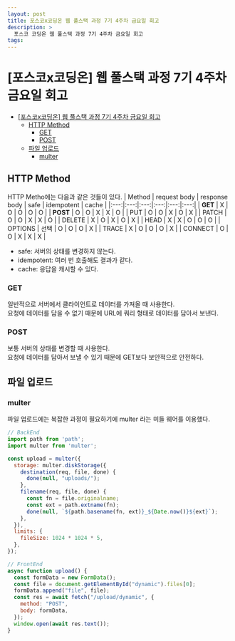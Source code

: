 ```yaml
---
layout: post
title: 포스코x코딩온 웹 풀스택 과정 7기 4주차 금요일 회고
description: >
  포스코 코딩온 웹 풀스택 과정 7기 4주차 금요일 회고
tags: 
---
```

# [포스코x코딩온] 웹 풀스택 과정 7기 4주차 금요일 회고

- [\[포스코x코딩온\] 웹 풀스택 과정 7기 4주차 금요일 회고](#포스코x코딩온-웹-풀스택-과정-7기-4주차-금요일-회고)
  - [HTTP Method](#http-method)
    - [GET](#get)
    - [POST](#post)
  - [파일 업로드](#파일-업로드)
    - [multer](#multer)


## HTTP Method

HTTP Metho에는 다음과 같은 것들이 있다.
| Method | request body | response body | safe | idempotent | cache |
|:---:|:---:|:---:|:---:|:---:|:---:|
| **GET** | X | O | O | O | O |
| **POST** | O | O | X | X | O |
| PUT | O | O | X | O | X |
| PATCH | O | O | X | X | O |
| DELETE | X | O | X | O | X |
| HEAD | X | X | O | O | O |
| OPTIONS | 선택 | O | O | O | X |
| TRACE | X | O | O | O | X |
| CONNECT | O | O | X | X | X |

- safe: 서버의 상태를 변경하지 않는다.
- idempotent: 여러 번 호출해도 결과가 같다.
- cache: 응답을 캐시할 수 있다.

### GET

일반적으로 서버에서 클라이언트로 데이터를 가져올 때 사용한다.  
요청에 데이터를 담을 수 없기 때문에 URL에 쿼리 형태로 데이터를 담아서 보낸다.  

### POST

보통 서버의 상태를 변경할 때 사용한다.  
요청에 데이터를 담아서 보낼 수 있기 때문에 GET보다 보안적으로 안전하다.  

## 파일 업로드

### multer

파일 업로드에는 복잡한 과정이 필요하기에 multer 라는 미들 웨어를 이용했다.

```js
// BackEnd
import path from 'path';
import multer from 'multer';

const upload = multer({
  storage: multer.diskStorage({
    destination(req, file, done) {
      done(null, "uploads/");
    },
    filename(req, file, done) {
      const fn = file.originalname;
      const ext = path.extname(fn);
      done(null, `${path.basename(fn, ext)}_${Date.now()}${ext}`);
    },
  }),
  limits: {
    fileSize: 1024 * 1024 * 5,
  },
});
```

```js
// FrontEnd
async function upload() {
  const formData = new FormData();
  const file = document.getElementById("dynamic").files[0];
  formData.append("file", file);
  const res = await fetch("/upload/dynamic", {
    method: "POST",
    body: formData,
  });
  window.open(await res.text());
}
```